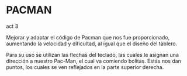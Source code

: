 # PACMAN
act 3

Mejorar y adaptar el código de Pacman que nos fue proporcionado, aumentando la velocidad y dificultad, al igual que el diseño del tablero.

Para su uso se utilizan las flechas del teclado, las cuales le asignan una dirección a nuestro Pac-Man, el cual va comiendo bolitas. Estás nos dan puntos, los cuales se ven reflejados en la parte superior derecha.

